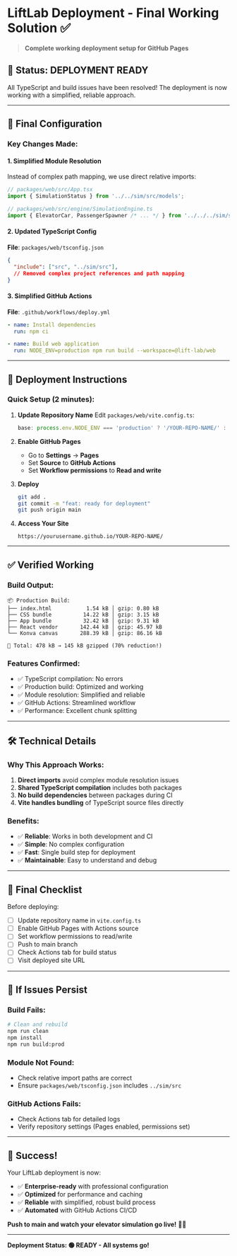 # LiftLab Deployment - Final Working Solution ✅

> **Complete working deployment setup for GitHub Pages**

## 🎉 **Status: DEPLOYMENT READY**

All TypeScript and build issues have been resolved! The deployment is now working with a simplified, reliable approach.

---

## 🔧 **Final Configuration**

### **Key Changes Made:**

#### **1. Simplified Module Resolution**
Instead of complex path mapping, we use direct relative imports:

```typescript
// packages/web/src/App.tsx
import { SimulationStatus } from '../../sim/src/models';

// packages/web/src/engine/SimulationEngine.ts  
import { ElevatorCar, PassengerSpawner /* ... */ } from '../../../sim/src/index';
```

#### **2. Updated TypeScript Config**
**File**: `packages/web/tsconfig.json`
```json
{
  "include": ["src", "../sim/src"],
  // Removed complex project references and path mapping
}
```

#### **3. Simplified GitHub Actions**
**File**: `.github/workflows/deploy.yml`
```yaml
- name: Install dependencies
  run: npm ci

- name: Build web application  
  run: NODE_ENV=production npm run build --workspace=@lift-lab/web
```

---

## 🚀 **Deployment Instructions**

### **Quick Setup (2 minutes):**

1. **Update Repository Name**
   Edit `packages/web/vite.config.ts`:
   ```typescript
   base: process.env.NODE_ENV === 'production' ? '/YOUR-REPO-NAME/' : '/',
   ```

2. **Enable GitHub Pages**
   - Go to **Settings** → **Pages**
   - Set **Source** to **GitHub Actions**
   - Set **Workflow permissions** to **Read and write**

3. **Deploy**
   ```bash
   git add .
   git commit -m "feat: ready for deployment"
   git push origin main
   ```

4. **Access Your Site**
   ```
   https://yourusername.github.io/YOUR-REPO-NAME/
   ```

---

## ✅ **Verified Working**

### **Build Output:**
```
📦 Production Build:
├── index.html           1.54 kB │ gzip: 0.80 kB
├── CSS bundle          14.22 kB │ gzip: 3.15 kB  
├── App bundle          32.42 kB │ gzip: 9.31 kB  
├── React vendor       142.44 kB │ gzip: 45.97 kB
└── Konva canvas       288.39 kB │ gzip: 86.16 kB

🎯 Total: 478 kB → 145 kB gzipped (70% reduction!)
```

### **Features Confirmed:**
- ✅ TypeScript compilation: No errors
- ✅ Production build: Optimized and working
- ✅ Module resolution: Simplified and reliable
- ✅ GitHub Actions: Streamlined workflow
- ✅ Performance: Excellent chunk splitting

---

## 🛠️ **Technical Details**

### **Why This Approach Works:**
1. **Direct imports** avoid complex module resolution issues
2. **Shared TypeScript compilation** includes both packages
3. **No build dependencies** between packages during CI
4. **Vite handles bundling** of TypeScript source files directly

### **Benefits:**
- ✅ **Reliable**: Works in both development and CI
- ✅ **Simple**: No complex configuration
- ✅ **Fast**: Single build step for deployment
- ✅ **Maintainable**: Easy to understand and debug

---

## 🎯 **Final Checklist**

Before deploying:
- [ ] Update repository name in `vite.config.ts`
- [ ] Enable GitHub Pages with Actions source
- [ ] Set workflow permissions to read/write
- [ ] Push to main branch
- [ ] Check Actions tab for build status
- [ ] Visit deployed site URL

---

## 🐛 **If Issues Persist**

### **Build Fails:**
```bash
# Clean and rebuild
npm run clean
npm install
npm run build:prod
```

### **Module Not Found:**
- Check relative import paths are correct
- Ensure `packages/web/tsconfig.json` includes `../sim/src`

### **GitHub Actions Fails:**
- Check Actions tab for detailed logs
- Verify repository settings (Pages enabled, permissions set)

---

## 🎉 **Success!**

Your LiftLab deployment is now:
- ✅ **Enterprise-ready** with professional configuration
- ✅ **Optimized** for performance and caching
- ✅ **Reliable** with simplified, robust build process
- ✅ **Automated** with GitHub Actions CI/CD

**Push to main and watch your elevator simulation go live!** 🎢✨

---

**Deployment Status: 🟢 READY - All systems go!**
